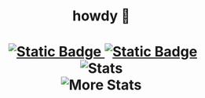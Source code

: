 <div id="header" align="center">
  
  <h1>howdy 👋<h1>
  <div id = badges>
    <img src="https://komarev.com/ghpvc/?username=chambored&style=flat-square&color=f0eed8" alt=""/>
    <a href = "https://www.linkedin.com/in/nick-trimmer/">
      <img alt="Static Badge" src="https://img.shields.io/badge/LinkedIn-%23f0eed8?logo=LinkedIn&logoColor=%23666666">
    </a>
    <a href = "mailto:nicholasatrimmer@gmail.com">
      <img alt="Static Badge" src="https://img.shields.io/badge/Email-%23f0eed8?logo=Gmail&logoColor=%23666666">
    </a>
  </div>
  <img alt = "Stats" src = "https://streak-stats.demolab.com?user=chambored&background=F0EED8">
  <br>
  <img alt = "More Stats" src = "https://github-readme-stats.vercel.app/api/top-langs/?username=chambored&layout=compact&theme=vision-friendly-dark">
</div>
    
<!--
**chambored/chambored** is a ✨ _special_ ✨ repository because its `README.md` (this file) appears on your GitHub profile.

Here are some ideas to get you started:

- 🔭 I’m currently working on ...
- 🌱 I’m currently learning ...
- 👯 I’m looking to collaborate on ...
- 🤔 I’m looking for help with ...
- 💬 Ask me about ...
- 📫 How to reach me: ...
- 😄 Pronouns: ...
- ⚡ Fun fact: ...
-->
